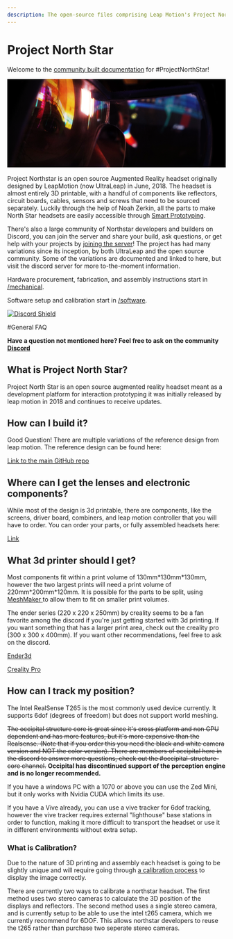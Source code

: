 ```yaml
---
description: The open-source files comprising Leap Motion's Project North Star AR Headset.
---
```


# Project North Star

Welcome to the [community built documentation](https://github.com/AlinaWithAFace/ProjectNorthStar) for \#ProjectNorthStar!

![Project North Star Headset](assets/hero-unveil.png)

Project Northstar is an open source Augmented Reality headset originally designed by LeapMotion \(now UltraLeap\) in June, 2018. The headset is almost entirely 3D printable, with a handful of components like reflectors, circuit boards, cables, sensors and screws that need to be sourced separately. Luckily through the help of Noah Zerkin, all the parts to make North Star headsets are easily accessible through [Smart Prototyping](https://www.smart-prototyping.com/AR-VR-MR-XR/AR-VR-Kits-Bundles).

There's also a large community of Northstar developers and builders on Discord, you can join the server and share your build, ask questions, or get help with your projects by [joining the server](https://discord.gg/9TtZhb4)! The project has had many variations since its inception, by both UltraLeap and the open source community. Some of the variations are documented and linked to here, but visit the discord server for more to-the-moment information.

Hardware procurement, fabrication, and assembly instructions start in [/mechanical](mechanical/leap-motion-v3/README.md).

Software setup and calibration start in [/software](software/getting-started.md).

[![Discord Shield](https://discordapp.com/api/guilds/740090768164651008/widget.png?style=shield)](https://discord.com/invite/NghjdX7)

#General FAQ

**Have a question not mentioned here? Feel free to ask on the community [Discord](https://discord.gg/9TtZhb4)**

## What is Project North Star?

Project North Star is an open source augmented reality headset meant as a development platform for interaction prototyping it was initially released by leap motion in 2018 and continues to receive updates. 

## How can I build it?

Good Question! There are multiple variations of the reference design from leap motion. The reference design can be found here: 

[Link to the main GitHub repo](https://github.com/leapmotion/ProjectNorthStar)

## Where can I get the lenses and electronic components?

While most of the design is 3d printable, there are components, like the screens, driver board, combiners, and leap motion controller that you will have to order. You can order your parts, or fully assembled headsets here: 

[Link](https://www.smart-prototyping.com/AR-VR-MR-XR)

## What 3d printer should I get?

Most components fit within a print volume of 130mm\*130mm\*130mm, however the two largest prints will need a print volume of 220mm\*200mm\*120mm. It is possible for the parts to be split, using [MeshMaker ](https://www.youtube.com/watch?v=afLolx2OEKE&feature=youtu.be&t=93)to allow them to fit on smaller print volumes.   
  
The ender series \(220 x 220 x 250mm\) by creality seems to be a fan favorite among the discord if you're just getting started with 3d printing. If you want something that has a larger print area, check out the creality pro \(300 x 300 x 400mm\). If you want other recommendations, feel free to ask on the discord.

[Ender3d](https://www.creality3d.shop/collections/3d-printer/products/creality-ender-3-3d-printer-economic-ender-diy-kits-with-resume-printing-function-v-slot-prusa-i3-220x220x250mm)

[Creality Pro](https://www.creality3d.shop/collections/3d-printer/products/creality-cr-10s-diy-desktop-3d-printer-300x300x400mm)

## How can I track my position?

The Intel RealSense T265 is the most commonly used device currently. It supports 6dof (degrees of freedom) but does not support world meshing. 

~~The occipital structure core is great since it's cross platform and non GPU dependent and has more features, but it's more expensive than the Realsense. \(Note that if you order this you need the black and white camera version and NOT the color version\). There are members of occipital here in the discord to answer more questions, check out the \#occipital-structure-core channel.~~ **Occipital has discontinued support of the perception engine and is no longer recommended.** 

If you have a windows PC with a 1070 or above you can use the Zed Mini, but it only works with Nvidia CUDA which limits its use.

If you have a Vive already, you can use a vive tracker for 6dof tracking, however the vive tracker requires external "lighthouse" base stations in order to function, making it more difficult to transport the headset or use it in different environments without extra setup.

### What is Calibration?

Due to the nature of 3D printing and assembly each headset is going to be slightly unique and will require going through [a calibration process](../docs/calibration/calibration-v2/) to display the image correctly.   
  
There are currently two ways to calibrate a northstar headset. The first method uses two stereo cameras to calculate the 3D position of the displays and reflectors. The second method uses a single stereo camera, and is currently setup to be able to use the intel t265 camera, which we currently recommend for 6DOF. This allows northstar developers to reuse the t265 rather than purchase two seperate stereo cameras. 

